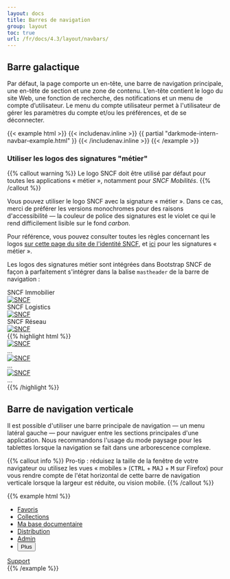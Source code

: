 ```yaml
---
layout: docs
title: Barres de navigation
group: layout
toc: true
url: /fr/docs/4.3/layout/navbars/
---
```


## Barre galactique

Par défaut, la page comporte un en-tête, une barre de navigation principale, une en-tête de section et une zone de contenu. L’en-tête contient le logo du site Web, une fonction de recherche, des notifications et un menu de compte d’utilisateur. Le menu du compte utilisateur permet à l'utilisateur de gérer les paramètres du compte et/ou les préférences, et de se déconnecter.

{{< example html >}}
{{< includenav.inline >}}
{{ partial "darkmode-intern-navbar-example.html" }}
{{< /includenav.inline >}}
{{< /example >}}

### Utiliser les logos des signatures "métier"

{{% callout warning %}}
Le logo SNCF doit être utilisé par défaut pour toutes les applications « métier », notamment pour _SNCF Mobilités_.
{{% /callout %}}

Vous pouvez utiliser le logo SNCF avec la signature « métier ». Dans ce cas, merci de préférer les versions monochromes pour des raisons d'accessibilité — la couleur de police des signatures est le violet ce qui le rend difficilement lisible sur le fond _carbon_.

Pour référence, vous pouvez consulter toutes les règles concernant les logos [sur cette page du site de l'identité SNCF](https://www.sncf.com/fr/groupe/marques/sncf/logo-sncf), et [ici](https://www.sncf.com/fr/groupe/marques/sncf/signatures-metiers) pour les signatures « métier ».

Les logos des signatures métier sont intégrées dans Bootstrap SNCF de façon à parfaitement s'intégrer dans la balise `mastheader` de la barre de navigation :

<div class="bd-example">
  <div class="row">
    <div class="col-md-4 col-sm-6 mb-2">
      <label for="mastheader-immobilier">SNCF Immobilier</label>
      <div class="mastheader" id="mastheader-immobilier">
        <div class="mastheader-logo">
          <a href="/docs">
            <img alt="SNCF" src="/assets/img/brand/sncf-immobilier-logo.png" />
          </a>
        </div>
      </div>
    </div>
    <div class="col-md-4 col-sm-6 mb-2">
      <label for="mastheader-logistics">SNCF Logistics</label>
      <div class="mastheader" id="mastheader-logistics">
        <div class="mastheader-logo">
          <a href="/docs">
            <img alt="SNCF" src="/assets/img/brand/sncf-logistics-logo.png" />
          </a>
        </div>
      </div>
    </div>
    <div class="col-md-4 col-sm-6 mb-2">
      <label for="mastheader-reseau">SNCF Réseau</label>
      <div class="mastheader" id="mastheader-reseau">
        <div class="mastheader-logo">
          <a href="/docs">
            <img alt="SNCF" src="/assets/img/brand/sncf-reseau-logo.png" />
          </a>
        </div>
      </div>
    </div>
  </div>
</div>
{{% highlight html %}}
<div class="mastheader">
  <div class="mastheader-logo">
    <a href="/docs">
      <img alt="SNCF" src="/assets/img/brand/sncf-immobilier-logo.png" />
    </a>
  </div>
  ...
</div>

<div class="mastheader">
  <div class="mastheader-logo">
    <a href="/docs">
      <img alt="SNCF" src="/assets/img/brand/sncf-logistics-logo.png" />
    </a>
  </div>
  ...
</div>

<div class="mastheader">
  <div class="mastheader-logo">
    <a href="/docs">
      <img alt="SNCF" src="/assets/img/brand/sncf-reseau-logo.png" />
    </a>
  </div>
  ...
</div>
{{% /highlight %}}

## Barre de navigation verticale

Il est possible d'utiliser une barre principale de navigation — un menu latéral gauche — pour naviguer entre les sections principales d'une application. Nous recommandons l'usage du mode paysage pour les tablettes lorsque la navigation se fait dans une arborescence complexe.

{{% callout info %}}
Pro-tip : réduisez la taille de la fenêtre de votre navigateur ou utilisez les vues « mobiles » (<kbd>CTRL</kbd> + <kbd>MAJ</kbd> + <kbd>M</kbd> sur Firefox) pour vous rendre compte de l'état horizontal de cette barre de navigation verticale lorsque la largeur est réduite, ou vision mobile.
{{% /callout %}}

{{% example html %}}
<nav role="navigation" class="mastnav">
  <ul class="mastnav-top">
    <li>
      <a href="#" class="mastnav-item active">
        <i class="icons-bookmark icons-size-1x5" aria-hidden="true"></i>
        <span class="font-weight-medium">Favoris</span>
      </a>
    </li>
    <li>
      <a href="#" class="mastnav-item">
        <i class="icons-file icons-size-1x5" aria-hidden="true"></i>
        <span class="font-weight-medium">Collections</span>
      </a>
    </li>
    <li>
      <a href="#" class="mastnav-item">
        <i class="icons-document icons-size-1x5" aria-hidden="true"></i>
        <span class="font-weight-medium">Ma base documentaire</span>
      </a>
    </li>
    <li>
      <a href="#" class="mastnav-item">
        <i class="icons-distribution icons-size-1x5" aria-hidden="true"></i>
        <span class="font-weight-medium">Distribution</span>
      </a>
    </li>
    <li class="d-none d-lg-flex">
      <a href="#" class="mastnav-item">
        <i class="icons-admin icons-size-1x5" aria-hidden="true"></i>
        <span class="font-weight-medium">Admin</span>
      </a>
    </li>
    <li class="d-lg-none">
      <button type="button" class="mastnav-item options-menu-btn" data-component="state" data-state="active, active" data-behaviour="toggle, toggle" data-target=".options-menu-btn, .options-menu">
        <i class="icons-options icons-size-1x5" aria-hidden="true"></i>
        <span class="font-weight-medium">Plus</span>
      </button>
    </li>
  </ul>
  <div class="mastnav-bottom d-none d-lg-block">
    <a href="#" class="mastnav-item mastnav-item-horizontal">
      <i class="icons-support icons-size-1x5" aria-hidden="true"></i>
      <span class="font-weight-medium">Support</span>
    </a>
  </div>
</nav>
{{% /example %}}
